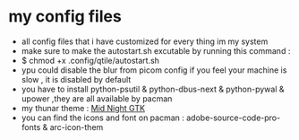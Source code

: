 # my config files
- all config files that i have customized for every thing im my system
- make sure to make the autostart.sh excutable by running this command :
- $ chmod +x .config/qtile/autostart.sh
- ypu could disable the blur from picom config if you feel your machine is slow , it is disabled by default
- you have to install python-psutil & python-dbus-next & python-pywal & upower ,they are all available by pacman
- my thunar theme : [Mid Night GTK](https://aur.archlinux.org/packages/midnight-gtk-theme-git)
- you can find the icons and font on pacman : adobe-source-code-pro-fonts & arc-icon-them
